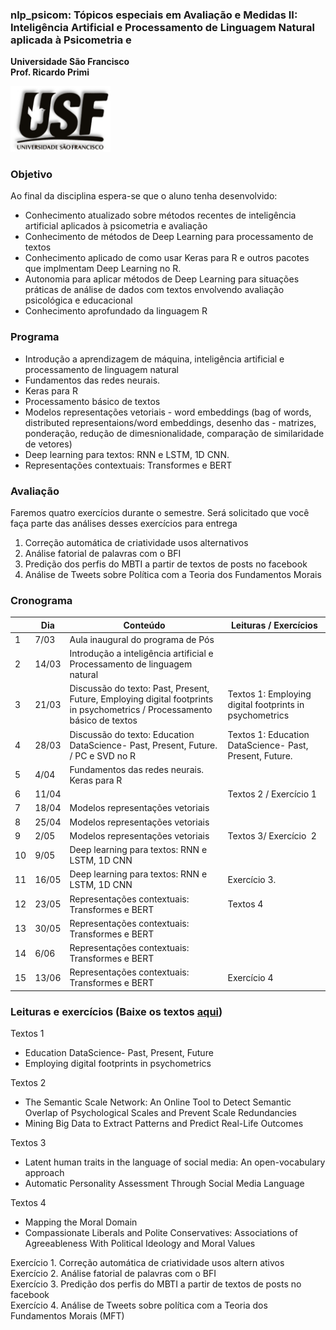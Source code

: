 ### nlp_psicom: Tópicos especiais em Avaliação e Medidas II: Inteligência Artificial e Processamento de Linguagem Natural aplicada à Psicometria e 

**Universidade São Francisco**  
**Prof. Ricardo Primi**

<img src="img/usf.jpg" width="160"/>

### Objetivo

Ao final da disciplina espera-se que o aluno tenha desenvolvido:

-   Conhecimento atualizado sobre métodos recentes de inteligência artificial aplicados à psicometria e avaliação  
-   Conhecimento de métodos de Deep Learning para processamento de textos  
-   Conhecimento aplicado de como usar Keras para R e outros pacotes que implmentam Deep Learning no R.  
-   Autonomia para aplicar métodos de Deep Learning para situações práticas de análise de dados com textos envolvendo avaliação psicológica e educacional  
-   Conhecimento aprofundado da linguagem R

### Programa

-   Introdução a aprendizagem de máquina, inteligência artificial e processamento de linguagem natural
-   Fundamentos das redes neurais.
-   Keras para R
-   Processamento básico de textos
-   Modelos representações vetoriais - word embeddings (bag of words, distributed representaions/word embeddings, desenho das - matrizes, ponderação, redução de dimesnionalidade, comparação de similaridade de vetores)
-   Deep learning para textos: RNN e LSTM, 1D CNN.
-   Representações contextuais: Transformes e BERT

### Avaliação

Faremos quatro exercícios durante o semestre. Será solicitado que você faça parte das análises desses exercícios para entrega

1.  Correção automática de criatividade usos alternativos
2.  Análise fatorial de palavras com o BFI
3.  Predição dos perfis do MBTI a partir de textos de posts no facebook
4.  Análise de Tweets sobre Política com a Teoria dos Fundamentos Morais

### Cronograma

|     | **Dia** | **Conteúdo**                                                                                                              | **Leituras / Exercícios**                               |
|-----|---------|---------------------------------------------------------------------------------------------------------------------------|---------------------------------------------------------|
| 1   | 7/03    | Aula inaugural do programa de Pós                                                                                         |                                                         |
| 2   | 14/03   | Introdução a inteligência artificial e Processamento de linguagem natural                                                 |                                                         |
| 3   | 21/03   | Discussão do texto: Past, Present, Future, Employing digital footprints in psychometrics / Processamento básico de textos | Textos 1: Employing digital footprints in psychometrics |
| 4   | 28/03   | Discussão do texto: Education DataScience- Past, Present, Future. / PC e SVD no R                                         | Textos 1: Education DataScience- Past, Present, Future. |
| 5   | 4/04    | Fundamentos das redes neurais. Keras para R                                                                               |                                                         |
| 6   | 11/04   |                                                                                                                           | Textos 2 / Exercício 1                                  |
| 7   | 18/04   | Modelos representações vetoriais                                                                                          |                                                         |
| 8   | 25/04   | Modelos representações vetoriais                                                                                          |                                                         |
| 9   | 2/05    | Modelos representações vetoriais                                                                                          | Textos 3/ Exercício  2                                  |
| 10  | 9/05    | Deep learning para textos: RNN e LSTM, 1D CNN                                                                             |                                                         |
| 11  | 16/05   | Deep learning para textos: RNN e LSTM, 1D CNN                                                                             | Exercício 3.                                            |
| 12  | 23/05   | Representações contextuais: Transformes e BERT                                                                            | Textos 4                                                |
| 13  | 30/05   | Representações contextuais: Transformes e BERT                                                                            |                                                         |
| 14  | 6/06    | Representações contextuais: Transformes e BERT                                                                            |                                                         |
| 15  | 13/06   | Representações contextuais: Transformes e BERT                                                                            | Exercício 4                                             |

### Leituras e exercícios (Baixe os textos [aqui](http://www.labape.com.br/rprimi/ds/textos_nlp.zip))

Textos 1

-   Education DataScience- Past, Present, Future  
-   Employing digital footprints in psychometrics

Textos 2

-   The Semantic Scale Network: An Online Tool to Detect Semantic Overlap of Psychological Scales and Prevent Scale Redundancies  
-   Mining Big Data to Extract Patterns and Predict Real-Life Outcomes

Textos 3

-   Latent human traits in the language of social media: An open-vocabulary approach  
-   Automatic Personality Assessment Through Social Media Language

Textos 4

-   Mapping the Moral Domain  
-   Compassionate Liberals and Polite Conservatives: Associations of Agreeableness With Political Ideology and Moral Values

Exercício 1. Correção automática de criatividade usos altern ativos  
Exercício 2. Análise fatorial de palavras com o BFI  
Exercício 3. Predição dos perfis do MBTI a partir de textos de posts no facebook  
Exercício 4. Análise de Tweets sobre política com a Teoria dos Fundamentos Morais (MFT)
